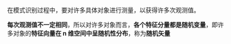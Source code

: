 
在模式识别过程中，要对许多具体对象进行测量，以获得许多次观测值。

**每次观测值不一定相同**，所以对许多对象而言，**各个特征分量都是随机变量**，即许多对象的**特征向量在 n 维空间中呈随机性分布**，称为**随机矢量**